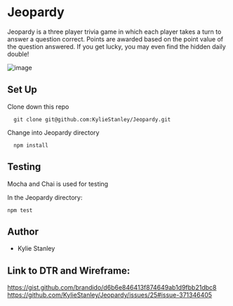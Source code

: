 # Jeopardy

Jeopardy is a three player trivia game in which each player takes a turn to answer a question correct. Points are awarded based on the point value of the question answered. If you get lucky, you may even find the hidden daily double!
 
![image](https://user-images.githubusercontent.com/37158924/47162476-4268aa00-d2b1-11e8-9edc-731eed40822b.png)

## Set Up

Clone down this repo

```shell
  git clone git@github.com:KylieStanley/Jeopardy.git
```

Change into Jeopardy directory
  
```shell
  npm install
```

## Testing
Mocha and Chai is used for testing

In the Jeopardy directory:

```shell
npm test
```

## Author
* Kylie Stanley

## Link to DTR and Wireframe:  
https://gist.github.com/brandido/d6b6e846413f874649ab1d9fbb21dbc8
https://github.com/KylieStanley/Jeopardy/issues/25#issue-371346405
